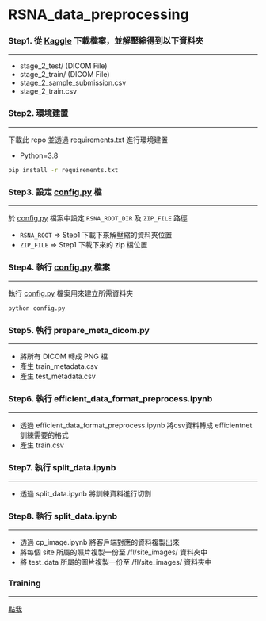 # RSNA_data_preprocessing

### Step1. 從 [Kaggle](https://www.kaggle.com/competitions/rsna-intracranial-hemorrhage-detection/overview) 下載檔案，並解壓縮得到以下資料夾

---

- stage_2_test/ (DICOM File)
- stage_2_train/ (DICOM File)
- stage_2_sample_submission.csv
- stage_2_train.csv

### Step2. 環境建置

---

下載此 repo 並透過 requirements.txt 進行環境建置

- Python=3.8

```bash
pip install -r requirements.txt
```

### Step3. 設定 [config.py](http://config.py) 檔

---

於 [config.py](http://config.py) 檔案中設定 `RSNA_ROOT_DIR` 及 `ZIP_FILE` 路徑

- `RSNA_ROOT` ⇒ Step1 下載下來解壓縮的資料夾位置
- `ZIP_FILE` ⇒ Step1 下載下來的 zip 檔位置

### Step4. 執行 [config.py](http://config.py) 檔案

---

執行 [config.py](http://config.py) 檔案用來建立所需資料夾

```bash
python config.py
```

### Step5. 執行 prepare_meta_dicom.py

---

- 將所有 DICOM 轉成 PNG 檔
- 產生 train_metadata.csv
- 產生 test_metadata.csv

### Step6. 執行 efficient_data_format_preprocess.ipynb

---

- 透過 efficient_data_format_preprocess.ipynb 將csv資料轉成 efficientnet 訓練需要的格式
- 產生 train.csv

### Step7. 執行 split_data.ipynb

---

- 透過 split_data.ipynb 將訓練資料進行切割

### Step8. 執行 split_data.ipynb

---

- 透過 cp_image.ipynb 將客戶端對應的資料複製出來
- 將每個 site 所屬的照片複製一份至 /fl/site_images/ 資料夾中
- 將 test_data 所屬的圖片複製一份至 /fl/site_images/ 資料夾中

### Training

---

[點我](https://www.kaggle.com/code/taindow/pytorch-efficientnet-b0-benchmark/notebook?scriptVersionId=21235680)